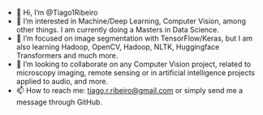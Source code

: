 - 👋 Hi, I’m @Tiago1Ribeiro
- 👀 I’m interested in Machine/Deep Learning, Computer Vision, among other things. I am currently doing a Masters in Data Science.
- 🌱 I’m focused on image segmentation with TensorFlow/Keras, but I am also learning Hadoop, OpenCV, Hadoop, NLTK, Huggingface Transformers and much more.
- 💞️ I’m looking to collaborate on any Computer Vision project, related to microscopy imaging, remote sensing or in artificial intelligence projects applied to audio, and more.
- 📫 How to reach me: tiago.r.ribeiro@gmail.com or simply send me a message through GitHub.
<!---
Tiago1Ribeiro/Tiago1Ribeiro is a ✨ special ✨ repository because its `README.md` (this file) appears on your GitHub profile.
You can click the Preview link to take a look at your changes.
--->
